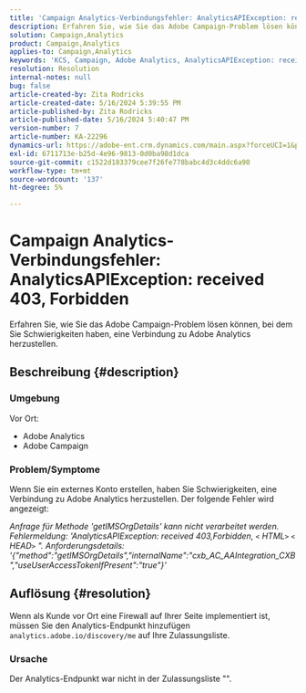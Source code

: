 ```yaml
---
title: 'Campaign Analytics-Verbindungsfehler: AnalyticsAPIException: received 403, Forbidden'
description: Erfahren Sie, wie Sie das Adobe Campaign-Problem lösen können, bei dem Sie Schwierigkeiten haben, eine Verbindung zu Adobe Analytics herzustellen.
solution: Campaign,Analytics
product: Campaign,Analytics
applies-to: Campaign,Analytics
keywords: 'KCS, Campaign, Adobe Analytics, AnalyticsAPIException: received 403, Forbidden, error, creating external account'
resolution: Resolution
internal-notes: null
bug: false
article-created-by: Zita Rodricks
article-created-date: 5/16/2024 5:39:55 PM
article-published-by: Zita Rodricks
article-published-date: 5/16/2024 5:40:47 PM
version-number: 7
article-number: KA-22296
dynamics-url: https://adobe-ent.crm.dynamics.com/main.aspx?forceUCI=1&pagetype=entityrecord&etn=knowledgearticle&id=46a2a84c-ab13-ef11-9f89-6045bd0298d4
exl-id: 6711713e-b25d-4e96-9813-0d0ba98d1dca
source-git-commit: c1522d183379cee7f26fe778babc4d3c4ddc6a90
workflow-type: tm+mt
source-wordcount: '137'
ht-degree: 5%

---
```


# Campaign Analytics-Verbindungsfehler: AnalyticsAPIException: received 403, Forbidden


Erfahren Sie, wie Sie das Adobe Campaign-Problem lösen können, bei dem Sie Schwierigkeiten haben, eine Verbindung zu Adobe Analytics herzustellen.

## Beschreibung {#description}


### <b>Umgebung</b>

Vor Ort:

- Adobe Analytics
- Adobe Campaign


### Problem/Symptome

Wenn Sie ein externes Konto erstellen, haben Sie Schwierigkeiten, eine Verbindung zu Adobe Analytics herzustellen. Der folgende Fehler wird angezeigt:

*Anfrage für Methode &#39;getIMSOrgDetails&#39; kann nicht verarbeitet werden. Fehlermeldung: &#39;AnalyticsAPIException: received 403,Forbidden, `<` HTML`>` `<` HEAD`>` &quot;. Anforderungsdetails: &#39;{&quot;method&quot;:&quot;getIMSOrgDetails&quot;,&quot;internalName&quot;:&quot;cxb_AC_AAIntegration_CXB&quot;,&quot;useUserAccessTokenIfPresent&quot;:&quot;true&quot;}&#39;*


## Auflösung {#resolution}


Wenn als Kunde vor Ort eine Firewall auf Ihrer Seite implementiert ist, müssen Sie den Analytics-Endpunkt hinzufügen `analytics.adobe.io/discovery/me` auf Ihre Zulassungsliste.

### Ursache

Der Analytics-Endpunkt war nicht in der Zulassungsliste &quot;&quot;.
